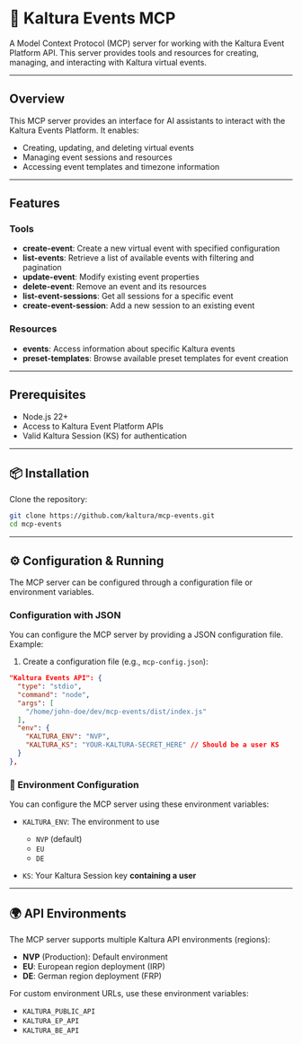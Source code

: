 
# 🎉 Kaltura Events MCP

A Model Context Protocol (MCP) server for working with the Kaltura Event Platform API. This server provides tools and resources for creating, managing, and interacting with Kaltura virtual events.

---

## Overview

This MCP server provides an interface for AI assistants to interact with the Kaltura Events Platform. It enables:

- Creating, updating, and deleting virtual events
- Managing event sessions and resources
- Accessing event templates and timezone information

---

## Features

###  Tools

- **create-event**: Create a new virtual event with specified configuration
- **list-events**: Retrieve a list of available events with filtering and pagination
- **update-event**: Modify existing event properties
- **delete-event**: Remove an event and its resources
- **list-event-sessions**: Get all sessions for a specific event
- **create-event-session**: Add a new session to an existing event

### Resources

- **events**: Access information about specific Kaltura events
- **preset-templates**: Browse available preset templates for event creation

---

##  Prerequisites

- Node.js 22+
- Access to Kaltura Event Platform APIs
- Valid Kaltura Session (KS) for authentication

---

## 📦 Installation

Clone the repository:

```bash
git clone https://github.com/kaltura/mcp-events.git
cd mcp-events
```

---

## ⚙️ Configuration & Running

The MCP server can be configured through a configuration file or environment variables.

### Configuration with JSON

You can configure the MCP server by providing a JSON configuration file. Example:

1. Create a configuration file (e.g., `mcp-config.json`):

```json
"Kaltura Events API": {
  "type": "stdio",
  "command": "node",
  "args": [
    "/home/john-doe/dev/mcp-events/dist/index.js"
  ],
  "env": {
    "KALTURA_ENV": "NVP",
    "KALTURA_KS": "YOUR-KALTURA-SECRET_HERE" // Should be a user KS
  }
},
```

### 🌱 Environment Configuration

You can configure the MCP server using these environment variables:

- `KALTURA_ENV`: The environment to use  
  - `NVP` (default)
  - `EU` 
  - `DE`

- `KS`: Your Kaltura Session key **containing a user**

---

## 🌍 API Environments

The MCP server supports multiple Kaltura API environments (regions):

- **NVP** (Production): Default environment
- **EU**: European region deployment (IRP)
- **DE**: German region deployment (FRP)

For custom environment URLs, use these environment variables:

- `KALTURA_PUBLIC_API`
- `KALTURA_EP_API`
- `KALTURA_BE_API`
